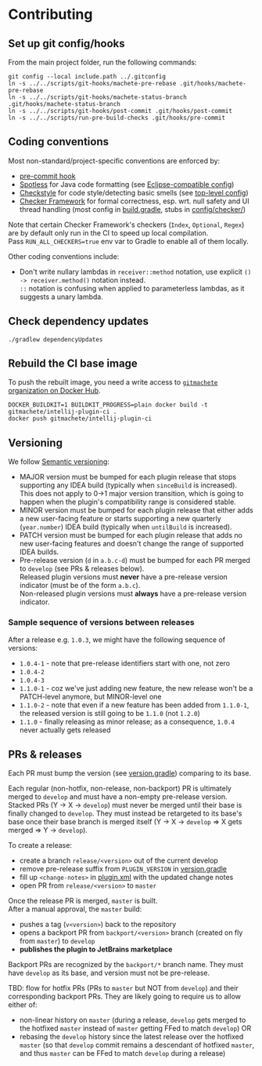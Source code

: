 # Contributing

## Set up git config/hooks

From the main project folder, run the following commands:

```
git config --local include.path ../.gitconfig
ln -s ../../scripts/git-hooks/machete-pre-rebase .git/hooks/machete-pre-rebase
ln -s ../../scripts/git-hooks/machete-status-branch .git/hooks/machete-status-branch
ln -s ../../scripts/git-hooks/post-commit .git/hooks/post-commit
ln -s ../../scripts/run-pre-build-checks .git/hooks/pre-commit
```


## Coding conventions

Most non-standard/project-specific conventions are enforced by:

* [pre-commit hook](scripts/run-pre-build-checks)
* [Spotless](https://github.com/diffplug/spotless/tree/master/plugin-gradle) for Java code formatting (see [Eclipse-compatible config](config/spotless/formatting-rules.xml))
* [Checkstyle](https://checkstyle.sourceforge.io/) for code style/detecting basic smells (see [top-level config](config/checkstyle/checkstyle.xml))
* [Checker Framework](https://checkerframework.org/manual/) for formal correctness, esp. wrt. null safety and UI thread handling
  (most config in [build.gradle](build.gradle), stubs in [config/checker/](config/checker))

Note that certain Checker Framework's checkers (`Index`, `Optional`, `Regex`) are by default only run in the CI to speed up local compilation. <br/>
Pass `RUN_ALL_CHECKERS=true` env var to Gradle to enable all of them locally.

Other coding conventions include:

* Don't write nullary lambdas in `receiver::method` notation, use explicit `() -> receiver.method()` notation instead. <br/>
  `::` notation is confusing when applied to parameterless lambdas, as it suggests a unary lambda.


## Check dependency updates

`./gradlew dependencyUpdates`


## Rebuild the CI base image

To push the rebuilt image, you need a write access to [`gitmachete` organization on Docker Hub](https://hub.docker.com/orgs/gitmachete).

```
DOCKER_BUILDKIT=1 BUILDKIT_PROGRESS=plain docker build -t gitmachete/intellij-plugin-ci .
docker push gitmachete/intellij-plugin-ci
```


## Versioning

We follow [Semantic versioning](semver.org):

* MAJOR version must be bumped for each plugin release that stops supporting any IDEA build (typically when `sinceBuild` is increased). <br/>
  This does not apply to 0->1 major version transition, which is going to happen when the plugin's compatibility range is considered stable.
* MINOR version must be bumped for each plugin release that either adds a new user-facing feature
  or starts supporting a new quarterly (`year.number`) IDEA build (typically when `untilBuild` is increased).
* PATCH version must be bumped for each plugin release that adds no new user-facing features
  and doesn't change the range of supported IDEA builds.
* Pre-release version (`d` in `a.b.c-d`) must be bumped for each PR merged to `develop` (see PRs & releases below). <br/>
  Released plugin versions must **never** have a pre-release version indicator (must be of the form `a.b.c`). <br/>
  Non-released plugin versions must **always** have a pre-release version indicator.

### Sample sequence of versions between releases

After a release e.g. `1.0.3`, we might have the following sequence of versions:
* `1.0.4-1` - note that pre-release identifiers start with one, not zero
* `1.0.4-2`
* `1.0.4-3`
* `1.1.0-1` - coz we've just adding new feature, the new release won't be a PATCH-level anymore, but MINOR-level one
* `1.1.0-2` - note that even if a new feature has been added from `1.1.0-1`, the released version is still going to be `1.1.0` (not `1.2.0`)
* `1.1.0`   - finally releasing as minor release; as a consequence, `1.0.4` never actually gets released


## PRs & releases

Each PR must bump the version (see [version.gradle](version.gradle)) comparing to its base.

Each regular (non-hotfix, non-release, non-backport) PR is ultimately merged to `develop` and must have a non-empty pre-release version. <br/>
Stacked PRs (Y -> X -> `develop`) must never be merged until their base is finally changed to `develop`.
They must instead be retargeted to its base's base once their base branch is merged itself (Y -> X -> `develop` => X gets merged => Y -> `develop`).

To create a release:
* create a branch `release/<version>` out of the current develop
* remove pre-release suffix from `PLUGIN_VERSION` in [version.gradle](version.gradle)
* fill up `<change-notes>` in [plugin.xml](src/main/resources/META-INF/plugin.xml) with the updated change notes
* open PR from `release/<version>` to `master`

Once the release PR is merged, `master` is built. <br/>
After a manual approval, the `master` build:
* pushes a tag (`v<version>`) back to the repository
* opens a backport PR from `backport/<version>` branch (created on fly from `master`) to `develop`
* **publishes the plugin to JetBrains marketplace**

Backport PRs are recognized by the `backport/*` branch name.
They must have `develop` as its base, and version must not be pre-release.

TBD: flow for hotfix PRs (PRs to `master` but NOT from `develop`) and their corresponding backport PRs.
They are likely going to require us to allow either of:
* non-linear history on `master`
  (during a release, `develop` gets merged to the hotfixed `master` instead of `master` getting FFed to match `develop`) OR
* rebasing the `develop` history since the latest release over the hotfixed `master`
  (so that `develop` commit remains a descendant of hotfixed `master`, and thus `master` can be FFed to match `develop` during a release)
